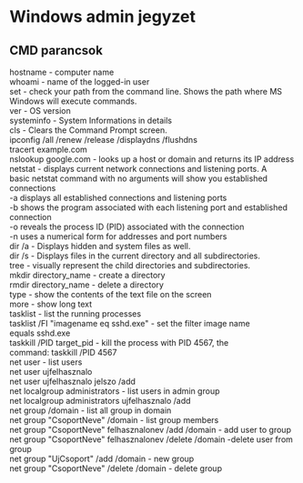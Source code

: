 # Windows admin jegyzet

## CMD parancsok

hostname - computer name<br>
whoami - name of the logged-in user<br>
set - check your path from the command line. Shows the path where MS Windows will execute commands.<br>
ver - OS version<br>
systeminfo - System Informations in details<br>
cls - Clears the Command Prompt screen.<br>
ipconfig /all /renew /release /displaydns /flushdns <br>
tracert example.com<br>
nslookup google.com - looks up a host or domain and returns its IP address<br>
netstat - displays current network connections and listening ports. A basic netstat command with no arguments will show you established connections<br>
  -a displays all established connections and listening ports<br>
  -b shows the program associated with each listening port and established connection<br>
  -o reveals the process ID (PID) associated with the connection<br>
  -n uses a numerical form for addresses and port numbers<br>
dir /a - Displays hidden and system files as well.<br>
dir /s - Displays files in the current directory and all subdirectories.<br>
tree - visually represent the child directories and subdirectories.<br>
mkdir directory_name - create a directory<br>
rmdir directory_name - delete a directory<br>
type - show the contents of the text file on the screen<br>
more - show long text<br>
tasklist - list the running processes<br>
  tasklist /FI "imagename eq sshd.exe"  -  set the filter image name equals sshd.exe<br>
taskkill /PID target_pid  - kill the process with PID 4567, the command: taskkill /PID 4567<br>
net user - list users<br>
  net user ujfelhasznalo<br>
  net user ujfelhasznalo jelszo /add<br>
net localgroup administrators  - list users in admin group<br>
  net localgroup administrators ujfelhasznalo /add<br>
net group /domain  - list all group in domain<br>
  net group "CsoportNeve" /domain  - list group members<br>
  net group "CsoportNeve" felhasznalonev /add /domain  - add user to group<br>
  net group "CsoportNeve" felhasznalonev /delete /domain  -delete user from group<br>
  net group "UjCsoport" /add /domain  - new group<br>
  net group "CsoportNeve" /delete /domain  - delete group<br>
